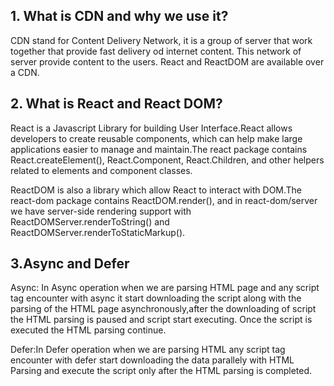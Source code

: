## 1. What is CDN and why we use it?
CDN stand for Content Delivery Network, it is a group of server that work together that provide fast delivery od internet content. This network of server provide content to the users. React and ReactDOM are available over a CDN.

## 2. What is React and React DOM?
React is a Javascript Library for building User Interface.React allows developers to create reusable components, which can help make large applications easier to manage and maintain.The react package contains React.createElement(), React.Component, React.Children, and other helpers related to elements and component classes.

ReactDOM is also a library which allow React to interact with DOM.The react-dom package contains ReactDOM.render(), and in react-dom/server we have server-side rendering support with ReactDOMServer.renderToString() and ReactDOMServer.renderToStaticMarkup().


## 3.Async and Defer
Async: In Async operation when we are parsing HTML page and any script tag encounter with async it start downloading the script along with the parsing of the HTML page asynchronously,after the downloading of script the HTML parsing is paused and script start executing. Once the script is executed  the HTML parsing continue.

Defer:In Defer operation when we are parsing HTML any script tag encounter with defer start downloading the data parallely with HTML Parsing and execute the script only after the HTML parsing is completed. 